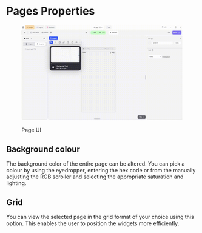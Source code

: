 # Pages Properties

<figure><img src="../../../.gitbook/assets/list-ui.gif" alt="Page UI"><figcaption><p>Page UI</p></figcaption></figure>

## Background colour

The background color of the entire page can be altered. You can pick a colour by using the eyedropper, entering the hex code or from the manually adjusting the RGB scroller and selecting the appropriate saturation and lighting.

## Grid

You can view the selected page in the grid format of your choice using this option. This enables the user to position the widgets more efficiently.
